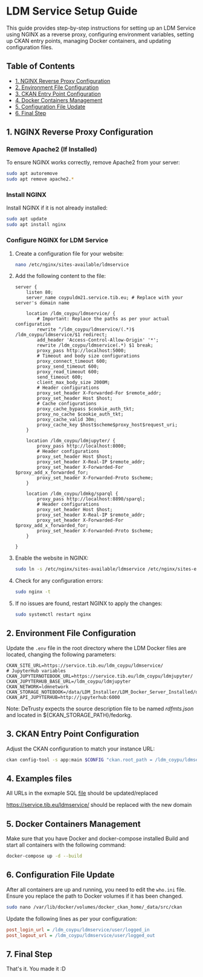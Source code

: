 
# LDM Service Setup Guide

This guide provides step-by-step instructions for setting up an LDM Service using NGINX as a reverse proxy, configuring environment variables, setting up CKAN entry points, managing Docker containers, and updating configuration files.

## Table of Contents

- [1. NGINX Reverse Proxy Configuration](#1-nginx-reverse-proxy-configuration)
- [2. Environment File Configuration](#2-environment-file-configuration)
- [3. CKAN Entry Point Configuration](#3-ckan-entry-point-configuration)
- [4. Docker Containers Management](#4-docker-containers-management)
- [5. Configuration File Update](#5-configuration-file-update)
- [6. Final Step](#6-final-step)

## 1. NGINX Reverse Proxy Configuration

### Remove Apache2 (If Installed)

To ensure NGINX works correctly, remove Apache2 from your server:

```bash
sudo apt autoremove
sudo apt remove apache2.*
```

### Install NGINX

Install NGINX if it is not already installed:

```bash
sudo apt update
sudo apt install nginx
```

### Configure NGINX for LDM Service

1. Create a configuration file for your website:

    ```bash
    nano /etc/nginx/sites-available/ldmservice
    ```

2. Add the following content to the file:

    ```nginx
    server {
        listen 80;
        server_name coypuldm21.service.tib.eu; # Replace with your server's domain name

        location /ldm_coypu/ldmservice/ { 
            # Important: Replace the paths as per your actual configuration
            rewrite ^/ldm_coypu/ldmservice/(.*)$ /ldm_coypu/ldmservice/$1 redirect;
            add_header 'Access-Control-Allow-Origin' '*';
            rewrite /ldm_coypu/ldmservice(.*) $1 break;
            proxy_pass http://localhost:5000;
            # Timeout and body size configurations
            proxy_connect_timeout 600;
            proxy_send_timeout 600;
            proxy_read_timeout 600;
            send_timeout 600;
            client_max_body_size 2000M;
            # Header configurations
            proxy_set_header X-Forwarded-For $remote_addr;
            proxy_set_header Host $host;
            # Cache configurations
            proxy_cache_bypass $cookie_auth_tkt;
            proxy_no_cache $cookie_auth_tkt;
            proxy_cache_valid 30m;
            proxy_cache_key $host$scheme$proxy_host$request_uri;
        }

        location /ldm_coypu/ldmjupyter/ {
            proxy_pass http://localhost:8000;
            # Header configurations
            proxy_set_header Host $host;
            proxy_set_header X-Real-IP $remote_addr;
            proxy_set_header X-Forwarded-For $proxy_add_x_forwarded_for;
            proxy_set_header X-Forwarded-Proto $scheme;
        }

        location /ldm_coypu/ldmkg/sparql {
            proxy_pass http://localhost:8890/sparql;
            # Header configurations
            proxy_set_header Host $host;
            proxy_set_header X-Real-IP $remote_addr;
            proxy_set_header X-Forwarded-For $proxy_add_x_forwarded_for;
            proxy_set_header X-Forwarded-Proto $scheme;
        }

    }
    ```

3. Enable the website in NGINX:

    ```bash
    sudo ln -s /etc/nginx/sites-available/ldmservice /etc/nginx/sites-enabled/
    ```

4. Check for any configuration errors:

    ```bash
    sudo nginx -t
    ```

5. If no issues are found, restart NGINX to apply the changes:

    ```bash
    sudo systemctl restart nginx
    ```

## 2. Environment File Configuration

Update the `.env` file in the root directory where the LDM Docker files are located, changing the following parameters:

```dotenv
CKAN_SITE_URL=https://service.tib.eu/ldm_coypu/ldmservice/
# JupyterHub variables
CKAN_JUPYTERNOTEBOOK_URL=https://service.tib.eu/ldm_coypu/ldmjupyter/
CKAN_JUPYTERHUB_BASE_URL=/ldm_coypu/ldmjupyter
CKAN_NETWORK=ldmnetwork
CKAN_STORAGE_NOTEBOOK=/data/LDM_Installer/LDM_Docker_Server_Installed/docker/LDM_data/docker_ckan_storage/notebook
CKAN_API_JUPYTERHUB=http://jupyterhub:6000
```

Note: DeTrusty expects the source description file to be named _rdfmts.json_ and located in ${CKAN_STORAGE_PATH}/fedorkg.

## 3. CKAN Entry Point Configuration

Adjust the CKAN configuration to match your instance URL:

```bash
ckan config-tool -s app:main $CONFIG "ckan.root_path = /ldm_coypu/ldmservice/{{LANG}}"
```
## 4. Examples files

All URLs in the exmaple SQL [file](https://github.com/SDM-TIB/LeibnizDataManager/blob/main/postgresql-loaded/ckan_examples.sql) should be updated/replaced

https://service.tib.eu/ldmservice/ 
should be replaced with the new domain

## 5. Docker Containers Management

Make sure that you have Docker and docker-compose installed
Build and start all containers with the following command:

```bash
docker-compose up -d --build
```

## 6. Configuration File Update

After all containers are up and running, you need to edit the `who.ini` file. Ensure you replace the path to Docker volumes if it has been changed.

```bash
sudo nano /var/lib/docker/volumes/docker_ckan_home/_data/src/ckan
```

Update the following lines as per your configuration:

```ini
post_login_url = /ldm_coypu/ldmservice/user/logged_in
post_logout_url = /ldm_coypu/ldmservice/user/logged_out
```

## 7. Final Step

That's it. You made it :D
